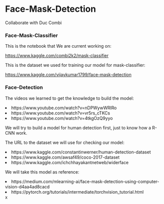 # Face-Mask-Detection
Collaborate with Duc Combi

### Face-Mask-Classifier
This is the notebook that We are current working on:

https://www.kaggle.com/combi2k2/mask-classifier

This is the dataset we used for training our model for mask-classifier:

https://www.kaggle.com/vijaykumar1799/face-mask-detection

### Face-Detection
The videos we learned to get the knowledge to build the model:
<li> https://www.youtube.com/watch?v=nDPWywWRIRo</li>
<li> https://www.youtube.com/watch?v=vr5rs_cTKCs</li>
<li> https://www.youtube.com/watch?v=4tkgOzQ9yyo</li>

We will try to build a model for human detection first, just to know how a R-CNN work.

The URL to the dataset we will use for checking our model:

<li> https://www.kaggle.com/constantinwerner/human-detection-dataset </li>
<li> https://www.kaggle.com/awsaf49/coco-2017-dataset </li>
<li> https://www.kaggle.com/ichchhayakantnetweb/widerface </li>

We will take this model as reference:

<li> https://medium.com/mlearning-ai/face-mask-detection-using-computer-vision-d4aa4ad8cacd </li>
<li> https://pytorch.org/tutorials/intermediate/torchvision_tutorial.html </li>x